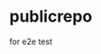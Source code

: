 # publicrepo
for e2e test





















































































































































































































































































































































































































































































































































































































































































































































































































































































































































































































































































































































































































































































































































































































































































































































































































































































































































































































































































































































































































































































































































































































































































































































































































































































































































































































































































































































































































































































